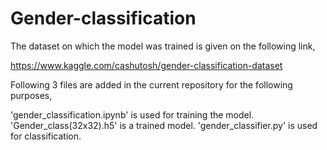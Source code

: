 # Gender-classification
The dataset on which the model was trained is given on the following link,

https://www.kaggle.com/cashutosh/gender-classification-dataset

Following 3 files are added in the current repository for the following purposes,

 'gender_classification.ipynb' is used for training the model.
  'Gender_class(32x32).h5' is a trained model. 
  'gender_classifier.py' is used for classification.
